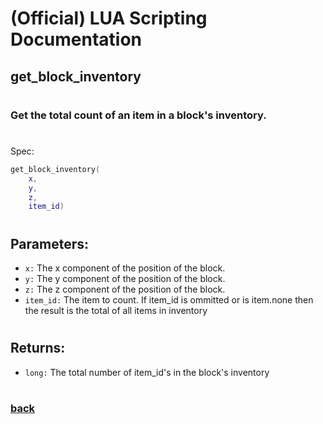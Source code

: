 
# (Official) LUA Scripting Documentation

## get_block_inventory
#
### Get the total count of an item in a block's inventory.
#
Spec:
```lua
get_block_inventory(
	x,
	y,
	z,
	item_id)
```
#
## Parameters:
- `x:` The x component of the position of the block.
- `y:` The y component of the position of the block.
- `z:` The z component of the position of the block.
- `item_id:` The item to count. If item_id is ommitted or is item.none then the result is the total of all items in inventory
#  

## Returns:
- `long:` The total number of item_id's in the block's inventory
#
### [back](../inventory)
